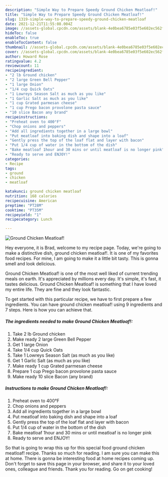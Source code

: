 ```yaml
---
description: "Simple Way to Prepare Speedy Ground Chicken Meatloaf!"
title: "Simple Way to Prepare Speedy Ground Chicken Meatloaf!"
slug: 1319-simple-way-to-prepare-speedy-ground-chicken-meatloaf
date: 2021-12-21T11:55:08.004Z
image: //assets-global.cpcdn.com/assets/blank-4e0bea6785e03f5e602ec562f230caae08da540cada707380b4fe1bbebba43da.png
hideToc: false
enableToc: true
enableTocContent: false
thumbnail: //assets-global.cpcdn.com/assets/blank-4e0bea6785e03f5e602ec562f230caae08da540cada707380b4fe1bbebba43da.png
cover: //assets-global.cpcdn.com/assets/blank-4e0bea6785e03f5e602ec562f230caae08da540cada707380b4fe1bbebba43da.png
author: Howard Rose
ratingvalue: 4.2
reviewcount: 11
recipeingredient:
- "2 lb Ground chicken"
- "2 large Green Bell Pepper"
- "1 large Onion"
- "1/4 cup Quick Oats"
- "1 Lowreys Season Salt as much as you like"
- "1 Garlic Salt as much as you like"
- "1 cup Grated parmesan cheese"
- "1 cup Prego bacon provolone pasta sauce"
- "10 slice Bacon any brand"
recipeinstructions:
- "Preheat oven to 400°F"
- "Chop onions and peppers"
- "Add all ingredients together in a large bowl"
- "Put meatloaf into baking dish and shape into a loaf"
- "Gently press the top of the loaf flat and layer with bacon"
- "Put 1/4 cup of water in the bottom of the dish"
- "Bake meatloaf 1hour and 30 mins or until meatloaf is no longer pink"
- "Ready to serve and ENJOY!"
categories:
- Recipe
tags:
- ground
- chicken
- meatloaf

katakunci: ground chicken meatloaf 
nutrition: 168 calories
recipecuisine: American
preptime: "PT28M"
cooktime: "PT35M"
recipeyield: "1"
recipecategory: Lunch

---
```



![Ground Chicken Meatloaf!](//assets-global.cpcdn.com/assets/blank-4e0bea6785e03f5e602ec562f230caae08da540cada707380b4fe1bbebba43da.png)

Hey everyone, it is Brad, welcome to my recipe page. Today, we're going to make a distinctive dish, ground chicken meatloaf!. It is one of my favorites food recipes. For mine, I am going to make it a little bit tasty. This is gonna smell and look delicious.



Ground Chicken Meatloaf! is one of the most well liked of current trending meals on earth. It's appreciated by millions every day. It's simple, it's fast, it tastes delicious. Ground Chicken Meatloaf! is something that I have loved my entire life. They are fine and they look fantastic.


To get started with this particular recipe, we have to first prepare a few ingredients. You can have ground chicken meatloaf! using 9 ingredients and 7 steps. Here is how you can achieve that.

<!--inarticleads1-->

##### The ingredients needed to make Ground Chicken Meatloaf!:

1. Take 2 lb Ground chicken
1. Make ready 2 large Green Bell Pepper
1. Get 1 large Onion
1. Take 1/4 cup Quick Oats
1. Take 1 Lowreys Season Salt (as much as you like)
1. Get 1 Garlic Salt (as much as you like)
1. Make ready 1 cup Grated parmesan cheese
1. Prepare 1 cup Prego bacon provolone pasta sauce
1. Make ready 10 slice Bacon (any brand)




<!--inarticleads2-->

##### Instructions to make Ground Chicken Meatloaf!:

1. Preheat oven to 400°F
1. Chop onions and peppers
1. Add all ingredients together in a large bowl
1. Put meatloaf into baking dish and shape into a loaf
1. Gently press the top of the loaf flat and layer with bacon
1. Put 1/4 cup of water in the bottom of the dish
1. Bake meatloaf 1hour and 30 mins or until meatloaf is no longer pink
1. Ready to serve and ENJOY!



So that is going to wrap this up for this special food ground chicken meatloaf! recipe. Thanks so much for reading. I am sure you can make this at home. There is gonna be interesting food at home recipes coming up. Don't forget to save this page in your browser, and share it to your loved ones, colleague and friends. Thank you for reading. Go on get cooking!
